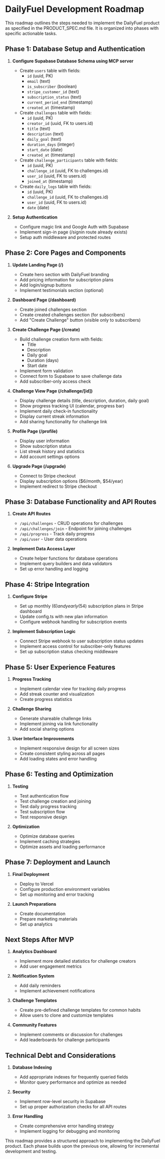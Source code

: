 # DailyFuel Development Roadmap

This roadmap outlines the steps needed to implement the DailyFuel product as specified in the PRODUCT_SPEC.md file. It is organized into phases with specific actionable tasks.

## Phase 1: Database Setup and Authentication

1. **Configure Supabase Database Schema using MCP server**
   - Create `users` table with fields:
     - `id` (uuid, PK)
     - `email` (text)
     - `is_subscriber` (boolean)
     - `stripe_customer_id` (text)
     - `subscription_status` (text)
     - `current_period_end` (timestamp)
     - `created_at` (timestamp)
   - Create `challenges` table with fields:
     - `id` (uuid, PK)
     - `creator_id` (uuid, FK to users.id)
     - `title` (text)
     - `description` (text)
     - `daily_goal` (text)
     - `duration_days` (integer)
     - `start_date` (date)
     - `created_at` (timestamp)
   - Create `challenge_participants` table with fields:
     - `id` (uuid, PK)
     - `challenge_id` (uuid, FK to challenges.id)
     - `user_id` (uuid, FK to users.id)
     - `joined_at` (timestamp)
   - Create `daily_logs` table with fields:
     - `id` (uuid, PK)
     - `challenge_id` (uuid, FK to challenges.id)
     - `user_id` (uuid, FK to users.id)
     - `date` (date)
   
2. **Setup Authentication**
   - Configure magic link and Google Auth with Supabase
   - Implement sign-in page (/signin route already exists)
   - Setup auth middleware and protected routes

## Phase 2: Core Pages and Components

1. **Update Landing Page (/)**
   - Create hero section with DailyFuel branding
   - Add pricing information for subscription plans
   - Add login/signup buttons
   - Implement testimonials section (optional)

2. **Dashboard Page (/dashboard)**
   - Create joined challenges section
   - Create created challenges section (for subscribers)
   - Add "Create Challenge" button (visible only to subscribers)

3. **Create Challenge Page (/create)**
   - Build challenge creation form with fields:
     - Title
     - Description
     - Daily goal
     - Duration (days)
     - Start date
   - Implement form validation
   - Connect form to Supabase to save challenge data
   - Add subscriber-only access check

4. **Challenge View Page (/challenge/[id])**
   - Display challenge details (title, description, duration, daily goal)
   - Show progress tracking UI (calendar, progress bar)
   - Implement daily check-in functionality
   - Display current streak information
   - Add sharing functionality for challenge link

5. **Profile Page (/profile)**
   - Display user information
   - Show subscription status
   - List streak history and statistics
   - Add account settings options

6. **Upgrade Page (/upgrade)**
   - Connect to Stripe checkout
   - Display subscription options ($6/month, $54/year)
   - Implement redirect to Stripe checkout

## Phase 3: Database Functionality and API Routes

1. **Create API Routes**
   - `/api/challenges` - CRUD operations for challenges
   - `/api/challenges/join` - Endpoint for joining challenges
   - `/api/progress` - Track daily progress
   - `/api/user` - User data operations

2. **Implement Data Access Layer**
   - Create helper functions for database operations
   - Implement query builders and data validators
   - Set up error handling and logging

## Phase 4: Stripe Integration

1. **Configure Stripe**
   - Set up monthly ($6) and yearly ($54) subscription plans in Stripe dashboard
   - Update config.ts with new plan information
   - Configure webhook handling for subscription events

2. **Implement Subscription Logic**
   - Connect Stripe webhook to user subscription status updates
   - Implement access control for subscriber-only features
   - Set up subscription status checking middleware

## Phase 5: User Experience Features

1. **Progress Tracking**
   - Implement calendar view for tracking daily progress
   - Add streak counter and visualization
   - Create progress statistics

2. **Challenge Sharing**
   - Generate shareable challenge links
   - Implement joining via link functionality
   - Add social sharing options

3. **User Interface Improvements**
   - Implement responsive design for all screen sizes
   - Create consistent styling across all pages
   - Add loading states and error handling

## Phase 6: Testing and Optimization

1. **Testing**
   - Test authentication flow
   - Test challenge creation and joining
   - Test daily progress tracking
   - Test subscription flow
   - Test responsive design

2. **Optimization**
   - Optimize database queries
   - Implement caching strategies
   - Optimize assets and loading performance

## Phase 7: Deployment and Launch

1. **Final Deployment**
   - Deploy to Vercel
   - Configure production environment variables
   - Set up monitoring and error tracking

2. **Launch Preparations**
   - Create documentation
   - Prepare marketing materials
   - Set up analytics

## Next Steps After MVP

1. **Analytics Dashboard**
   - Implement more detailed statistics for challenge creators
   - Add user engagement metrics

2. **Notification System**
   - Add daily reminders
   - Implement achievement notifications

3. **Challenge Templates**
   - Create pre-defined challenge templates for common habits
   - Allow users to clone and customize templates

4. **Community Features**
   - Implement comments or discussion for challenges
   - Add leaderboards for challenge participants

## Technical Debt and Considerations

1. **Database Indexing**
   - Add appropriate indexes for frequently queried fields
   - Monitor query performance and optimize as needed

2. **Security**
   - Implement row-level security in Supabase
   - Set up proper authorization checks for all API routes

3. **Error Handling**
   - Create comprehensive error handling strategy
   - Implement logging for debugging and monitoring

This roadmap provides a structured approach to implementing the DailyFuel product. Each phase builds upon the previous one, allowing for incremental development and testing. 